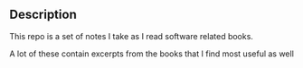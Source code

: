 ## Description

This repo is a set of notes I take as I read software related books.

A lot of these contain excerpts from the books that I find most useful as well
